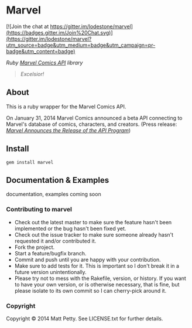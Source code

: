# Marvel 

[![Join the chat at https://gitter.im/lodestone/marvel](https://badges.gitter.im/Join%20Chat.svg)](https://gitter.im/lodestone/marvel?utm_source=badge&utm_medium=badge&utm_campaign=pr-badge&utm_content=badge)

*Ruby [Marvel Comics API](http://developer.marvel.com) library*

> *Excelsior!*

## About
 
This is a ruby wrapper for the Marvel Comics API.

On January 31, 2014 Marvel Comics announced a beta API connecting to Marvel's database of comics, characters, and creators. 
(Press release: *[Marvel Announces the Release of the API Program](http://nx.is/pbP7)*)


## Install

```
gem install marvel
```

## Documentation & Examples

documentation, examples coming soon

### Contributing to marvel
 
* Check out the latest master to make sure the feature hasn't been implemented or the bug hasn't been fixed yet.
* Check out the issue tracker to make sure someone already hasn't requested it and/or contributed it.
* Fork the project.
* Start a feature/bugfix branch.
* Commit and push until you are happy with your contribution.
* Make sure to add tests for it. This is important so I don't break it in a future version unintentionally.
* Please try not to mess with the Rakefile, version, or history. If you want to have your own version, or is otherwise necessary, that is fine, but please isolate to its own commit so I can cherry-pick around it.

### Copyright

Copyright © 2014 Matt Petty. See LICENSE.txt for further details.

